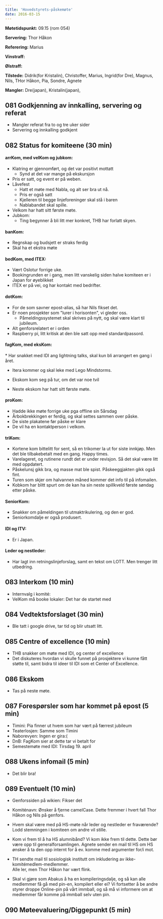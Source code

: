 ```yaml
---
title: 'Hovedstyrets-påskemøte'
date: 2016-03-15
---
```


**Møtetidspunkt:** 09.15 (rom 054)

**Servering:** Thor Håkon

**Referering:** Marius

**Vinstraff:** 

**Ølstraff:** 

**Tilstede:** Didrik(for Kristalin), Christoffer, Marius, Ingrid(for Dre), Magnus, Nils, THor Håkon, Pia, Sondre, Agnete

**Mangler:** Dre(japan), Kristalin(japan), 

## 081 Godkjenning av innkalling, servering og referat 

* Mangler referat fra to og tre uker sider
* Servering og innkalling godkjent

## 082 Status for komiteene (30 min)

#### arrKom, med velKom og jubkom:  

* Klatring er gjennomført, og det var positivt mottatt
	* Synd at det var mange på ekskursjon
* Pris er satt, og event er på weben. 
* Låvefest
	* Hatt et møte med Nabla, og alt ser bra ut nå.
	* Pris er også satt
	* Kjelleren til begge linjeforeninger skal stå i baren
	* Nablabandet skal spille. 
* Velkom har hatt sitt første møte. 
* Jubkom:
	* Ting begynner å bli litt mer konkret, THB har forlatt skyen. 

#### banKom:  

* Regnskap og budsjett er straks ferdig
* Skal ha et ekstra møte


#### bedKom, med ITEX:

* Vært Oslotur forrige uke. 
* Bookingrunden er i gang, men litt vanskelig siden halve komiteen er i Japan for øyeblikket
* ITEX er på vei, og har kontakt med bedrifter. 

#### dotKom:

* For de som savner epost-alias, så har Nils fikset det.
* Er noen prosjekter som "lurer i horisonten", vi gleder oss. 
	* Påmeldingssystemet skal skrives på nytt, og skal være klart til jubileum.
* Alt genforsrelatert er i orden
* Raspberry pi, litt kritisk at den ble satt opp med standardpassord. 

#### fagKom, med eksKom:

* Har snakket med IDI ang lightning talks, skal kun bli arrangert en gang i året. 
* Itera kommer og skal leke med Lego Mindstorms. 

* Ekskom kom seg på tur, om det var noe tvil
* Neste ekskom har hatt sitt første møte. 

#### proKom:  

* Hadde ikke møte forrige uke pga offline sin 5årsdag
* Årbokbrekkingen er ferdig, og skal settes sammen over påske. 
* De siste plakatene før påske er klare
* De vil ha en kontaktperson i velkom.

#### triKom:

* Kortene kom bittelitt for sent, så en trikomer la ut for siste innkjøp. Men det ble tilbakebetalt med en gang. Happy times.
* Varelageret, og rutinene rundt det er under revisjon. Så det skal være litt med oppdatert. 
* Påskelunsj gikk bra, og masse mat ble spist. Påskeeggjakten gikk også fint. 
* Turen som skjer om halvannen måned kommer det info til på infomailen. 
* Kobkom har blitt spurt om de kan ha sin neste spillkveld første søndag etter påske. 

#### SeniorKom: 

* Snakker om påmeldingen til utmaktrikulering, og den er god.
* Seniorkomdalje er også produsert. 

#### IDI og ITV:

* Er i Japan. 

#### Leder og nestleder:

* Har lagt inn retningslinjeforslag, samt en tekst om LOTT. Men trenger litt utbedring. 

## 083 Interkom (10 min)

* Internvalg i komité: 
* VelKom må booke lokaler: Det har de startet med

## 084 Vedtektsforslaget (30 min)

* Ble tatt i google drive, tar tid og blir utsatt litt. 

## 085 Centre of excellence (10 min)

* THB snakker om møte med IDI, og center of excellence
* Det diskuteres hvordan vi skulle funnet på prosjektere vi kunne fått støtte til, samt bidra til ideer til IDI som et Center of Excellence. 

## 086 Ekskom

* Tas på neste møte. 

## 087 Forespørsler som har kommet på epost (5 min) 

* Timini: Pia finner ut hvem som har vært på færrest jubileum
* Teaterlosjen: Samme som Timini
* Naborevyen: Ingen er gira:(
* DnB: FagKom sier at dette tar vi betalt for
* Semestemøte med IDI: Tirsdag 19. april

## 088 Ukens infomail (5 min)

* Det blir bra!

## 089 Eventuelt (10 min)

* Genforssiden på wikien: Fikser det

* Komiténavn: Ønsker å fjerne camelCase. Dette fremmer i hvert fall Thor Håkon og Nils på genfors.

* Hvem skal være med på HS-møte når leder og nestleder er fraværende?  
Lodd stemningen i komiteen om andre vil stille.

* Kom vi frem til å ha HS alumnibånd? Vi kom ikke frem til dette. Dette bør være opp til generalforsamlingen. Agnete sender en mail til HS om HS ønsker å ta den opp internt for å ev. komme med argumenter for/i mot.

* TH sendte mail til sosiologisk institutt om inkludering av ikke-komitémedlem-medlemmer.   
Alle ler, men Thor Håkon har vært flink. 

* Skal vi gjøre som Abakus å ha en kompileringsdalje, og så kan alle medlemmer få gå med pin-en, kompilert eller ei? Vi fortsetter å be andre styrer droppe Online-pin på vårt immball, og så må vi informere om at medlemmer får komme på immball selv uten pin. 

## 090 Møteevaluering/Diggepunkt (5 min)
